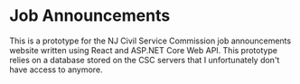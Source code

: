 # Job Announcements
This is a prototype for the NJ Civil Service Commission job announcements website written using React and ASP.NET Core Web API. This prototype relies on a database stored on the CSC servers that I unfortunately don't have access to anymore.



